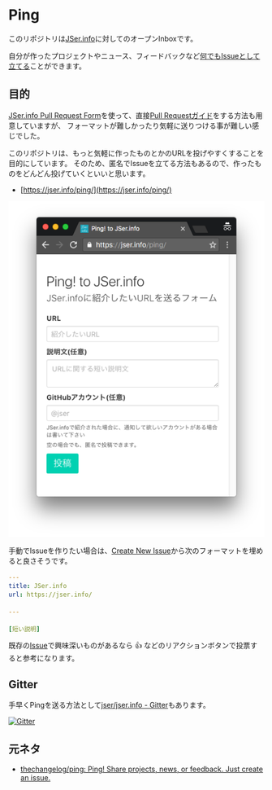 # Ping

このリポジトリは[JSer.info](https://jser.info/ "JSer.info")に対してのオープンInboxです。

自分が作ったプロジェクトやニュース、フィードバックなど[何でもIssueとして立てる](https://github.com/jser/ping/issues/new)ことができます。

## 目的

[JSer.info Pull Request Form](https://jser.info/contributing/ "JSer.info Pull Request Form")を使って、直接[Pull Requestガイド](https://github.com/jser/jser.info/blob/gh-pages/CONTRIBUTING.md "Pull Requestガイド")をする方法も用意していますが、
フォーマットが難しかったり気軽に送りつける事が難しい感じでした。

このリポジトリは、もっと気軽に作ったものとかのURLを投げやすくすることを目的にしています。
そのため、匿名でIssueを立てる方法もあるので、作ったものをどんどん投げていくといいと思います。

- [https://jser.info/ping/](https://jser.info/ping/)

[![Ping to JSer.info](./docs/img/screenshot.png)](https://jser.info/ping/)

手動でIssueを作りたい場合は、[Create New Issue](https://github.com/jser/ping/issues/new?body=---%0D%0Atitle%3A+JSer.info%0D%0Aurl%3A+https%3A%2F%2Fjser.info%2F%0D%0A%0D%0A---%0D%0A%0D%0A%5B%E7%9F%AD%E3%81%84%E8%AA%AC%E6%98%8E%5D)から次のフォーマットを埋めると良さそうです。

```yaml
---
title: JSer.info
url: https://jser.info/

---

[短い説明]
```

既存の[Issue](https://github.com/jser/ping/issues)で興味深いものがあるなら :+1: などのリアクションボタンで投票すると参考になります。

## Gitter

手早くPingを送る方法として[jser/jser.info - Gitter](https://gitter.im/jser/jser.info?source=orgpage "jser/jser.info - Gitter")もあります。

[![Gitter](https://badges.gitter.im/jser/jser.info.svg)](https://gitter.im/jser/jser.info)


## 元ネタ

- [thechangelog/ping: Ping! Share projects, news, or feedback. Just create an issue.](https://github.com/thechangelog/ping "thechangelog/ping: Ping! Share projects, news, or feedback. Just create an issue.")